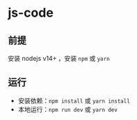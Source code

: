 # js-code

## 前提

安装 nodejs v14+ ，安装 `npm` 或 `yarn`

## 运行

- 安装依赖：`npm install` 或 `yarn install`
- 本地运行：`npm run dev` 或 `yarn dev`
